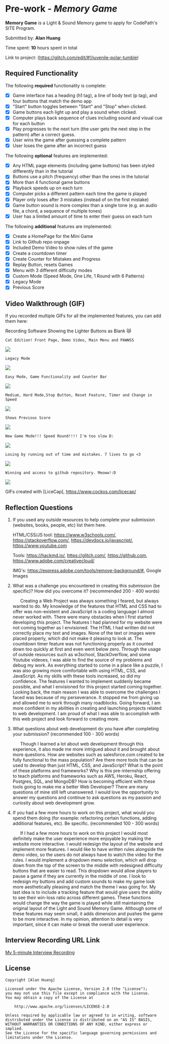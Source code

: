 # Pre-work - _Memory Game_

**Memory Game** is a Light & Sound Memory game to apply for CodePath's SITE Program.

Submitted by: **Alan Huang**

Time spent: **10** hours spent in total

Link to project: (https://glitch.com/edit/#!/juvenile-polar-tumble)

## Required Functionality

The following **required** functionality is complete:

- [x] Game interface has a heading (h1 tag), a line of body text (p tag), and four buttons that match the demo app
- [x] "Start" button toggles between "Start" and "Stop" when clicked.
- [x] Game buttons each light up and play a sound when clicked.
- [x] Computer plays back sequence of clues including sound and visual cue for each button
- [x] Play progresses to the next turn (the user gets the next step in the pattern) after a correct guess.
- [x] User wins the game after guessing a complete pattern
- [x] User loses the game after an incorrect guess

The following **optional** features are implemented:

- [x] Any HTML page elements (including game buttons) has been styled differently than in the tutorial
- [x] Buttons use a pitch (frequency) other than the ones in the tutorial
- [x] More than 4 functional game buttons
- [x] Playback speeds up on each turn
- [x] Computer picks a different pattern each time the game is played
- [x] Player only loses after 3 mistakes (instead of on the first mistake)
- [x] Game button sound is more complex than a single tone (e.g. an audio file, a chord, a sequence of multiple tones)
- [x] User has a limited amount of time to enter their guess on each turn

The following **additional** features are implemented:

- [x] Create a HomePage for the Mini Game
- [x] Link to Github repo onpage
- [x] Included Demo Video to show rules of the game
- [x] Create a countdown timer
- [x] Create Counter for Mistakes and Progress 
- [x] Replay Button, resets Games
- [x] Menu with 3 different difficulty modes
- [X] Custom Mode (Speed Mode, One Life, 1 Round with 6 Patterns)
- [x] Legacy Mode
- [x] Previous Score

## Video Walkthrough (GIF)

If you recorded multiple GIFs for all the implemented features, you can add them here:


Recording Software Showing the Lighter Buttons as Blank :crying_cat_face:



    Cat Edition! Front Page, Demo Video, Main Menu and PAWWSS
![](https://i.imgur.com/V1j7IEi.gif)

    Legacy Mode
![](https://i.imgur.com/PaJF2IR.gif)

    Easy Mode, Game Functionality and Counter Bar
    
![](https://i.imgur.com/spd5lEs.gif)


    Medium, Hard Mode,Stop Button, Reset Feature, Timer and Change in Speed 

![](https://i.imgur.com/gNa2Kzi.gif)
    
    
    Shows Previous Score
![](https://i.imgur.com/zLr2c6S.gif)

    New Game Mode!!! Speed Round!!!! I'm too slow D:


![](https://i.imgur.com/7ikIcTX.gif)


    Losing by running out of time and mistakes. 7 lives to go <3

![](https://i.imgur.com/iMNfyxT.gif)


    Winning and access to github repository. Meoww!:D
    

![](https://i.imgur.com/J1tl289.gif)


GIFs created with [LiceCap], https://www.cockos.com/licecap/


## Reflection Questions

1. If you used any outside resources to help complete your submission (websites, books, people, etc) list them here.

   HTML/CSS/JS tool: https://www.w3schools.com/, https://stackoverflow.com/, https://devdocs.io/javascript/, https://www.youtube.com
   
   Tools: https://hackmd.io/, https://glitch.com/, https://github.com, https://www.adobe.com/creativecloud/
   
   IMG's: https://express.adobe.com/tools/remove-background/#, Google Images
   
 

   

2. What was a challenge you encountered in creating this submission (be specific)? How did you overcome it? (recommended 200 - 400 words)

    &nbsp;&nbsp;&nbsp;&nbsp;&nbsp;&nbsp;Creating a Web Project was always something I feared, but always wanted to do. My knowledge of the features that HTML and CSS had to offer was non-existent and JavaScript is a coding language I almost never worked with. There were many obstacles when I first started developing this project. The features I had planned for my website were not coming together as I envisioned. The HTML I had written did not correctly place my text and images. None of the text or images were placed properly, which did not make it pleasing to look at. The countdown timer feature was not functioning properly as it counted down too quickly at first and even went below zero. Through the usage of outside resources such as w3school, StackOverflow, and some Youtube videoes, I was able to find the source of my problems and debug my work. As everything started to come in a place like a puzzle, I was also growing more comfortable with using HTML, CSS, and JavaScript. As my skills with these tools increased, so did my confidence. The features I wanted to implement suddenly became possible, and what I envisioned for this project started coming together. Looking back, the main reason I was able to overcome the challenges I faced was because of my perseverance. It stopped me from giving up and allowed me to work through many roadblocks. Going forward, I am more confident in my abilities in creating and launching projects related to web development. I am proud of what I was able to accomplish with this web project and look forward to creating more.

    
3. What questions about web development do you have after completing your submission? (recommended 100 - 300 words)
      
      &nbsp;&nbsp;&nbsp;&nbsp;&nbsp;&nbsp;Though I learned a lot about web development through this experience, it also made me more intrigued about it and brought about more questions. How are websites such as salesforce.com created to be fully functional to the mass population? Are there more tools that can be used to develop than just HTML, CSS, and JavaScript? What is the point of these platforms and frameworks? Why is this pre-internship offering to teach platforms and frameworks such as AWS, Heroku, React, Postgres, SQL, and MongoDB? How is becoming efficient with these tools going to make me a better Web Developer? There are many questions of mine still left unanswered. I would love the opportunity to answer my questions and continue to ask questions as my passion and curiosity about web development grow.


4. If you had a few more hours to work on this project, what would you spend them doing (for example: refactoring certain functions, adding additional features, etc). Be specific. (recommended 100 - 300 words)
  
      &nbsp;&nbsp;&nbsp;&nbsp;&nbsp;&nbsp;If I had a few more hours to work on this project I would most definitely make the user experience more enjoyable by making the website more interactive. I would redesign the layout of the website and implement more features. I would like to have written rules alongside the demo video, so the users do not always have to watch the video for the rules. I would implement a dropdown menu selection, which will drop down from the top of the screen to the middle with redesigned difficulty buttons that are easier to read. This dropdown would allow players to pause a game if they are currently in the middle of one. I look to redesign my buttons and add custom sounds to make my game look more aesthetically pleasing and match the theme I was going for. My last idea is to include a tracking feature that would give users the ability to see their win-loss ratio across different games. These functions would change the way the game is played while still maintaining the original layout of the Light and Sound Memory Game. Although some of these features may seem small, it adds dimension and pushes the game to be more interactive. In my opinion, attention to detail is very important, since it can make or break the overall user experience.



## Interview Recording URL Link

[My 5-minute Interview Recording](your-link-here)

## License

    Copyright [Alan Huang]

    Licensed under the Apache License, Version 2.0 (the "License");
    you may not use this file except in compliance with the License.
    You may obtain a copy of the License at

        http://www.apache.org/licenses/LICENSE-2.0

    Unless required by applicable law or agreed to in writing, software
    distributed under the License is distributed on an "AS IS" BASIS,
    WITHOUT WARRANTIES OR CONDITIONS OF ANY KIND, either express or implied.
    See the License for the specific language governing permissions and
    limitations under the License.

